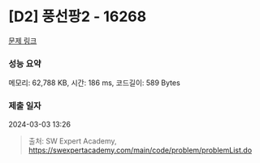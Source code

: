 # [D2] 풍선팡2 - 16268 

[문제 링크](https://swexpertacademy.com/main/code/problem/problemDetail.do?contestProbId=AYYlGU56XOkDFARc) 

### 성능 요약

메모리: 62,788 KB, 시간: 186 ms, 코드길이: 589 Bytes

### 제출 일자

2024-03-03 13:26



> 출처: SW Expert Academy, https://swexpertacademy.com/main/code/problem/problemList.do